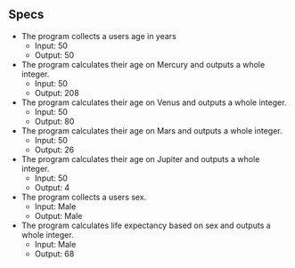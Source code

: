 ## Specs
* The program collects a users age in years
  - Input: 50
  - Output: 50
* The program calculates their age on Mercury and outputs a whole integer.
  - Input: 50
  - Output: 208
* The program calculates their age on Venus and outputs a whole integer.
  - Input: 50
  - Output: 80
* The program calculates their age on Mars and outputs a whole integer.
  - Input: 50
  - Output: 26
* The program calculates their age on Jupiter and outputs a whole integer.
  - Input: 50
  - Output: 4
* The program collects a users sex.
  - Input: Male
  - Output: Male
* The program calculates life expectancy based on sex and outputs a whole integer.
  - Input: Male
  - Output: 68

